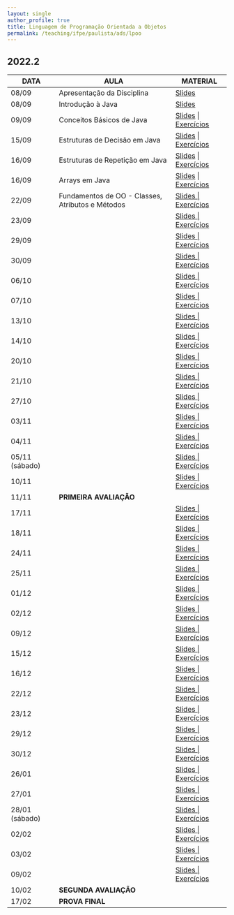 ```yaml
---
layout: single
author_profile: true
title: Linguagem de Programação Orientada a Objetos
permalink: /teaching/ifpe/paulista/ads/lpoo
---
```


## 2022.2

|DATA|AULA|MATERIAL|
|---|---|---|
| 08/09 | Apresentação da Disciplina | <a href="https://docs.google.com/presentation/d/1jWnBGojLLQ9dMcATtshSuyK37bZkc4rJyLYL4D8w5AQ/edit?usp=sharing" target="_blank">Slides</a> | 
| 08/09 | Introdução à Java | <a href="https://docs.google.com/presentation/d/1zXVso1PDn8M3cKg13-d9mICXT3n57Dgqd2pBcz2bpqU/edit?usp=sharing" target="_blank">Slides</a> | 
| 09/09 |Conceitos Básicos de Java | <a href="https://docs.google.com/presentation/d/1NcdRbHSsoWCQ5LUQJ0SJnRKlKEEcnuhLg8rD8JbEmaI/edit?usp=sharing" target="_blank">Slides</a> \| <a href="https://docs.google.com/document/d/1IkkFfLhAazdjrNfX86ORI_TQb5RWW72X8cKq7UIep5M/edit?usp=sharing" target="_blank">Exercícios</a> |
| 15/09 | Estruturas de Decisão em Java | <a href="https://docs.google.com/presentation/d/1iVHBrWB489c3JOITIyVgI4qLD26p7FpA4Yjtick3imQ/edit?usp=sharing " target="_blank">Slides</a> \| <a href="https://docs.google.com/document/d/1fZryhcZC6Iwe3LjfeBb9Lz4qjytSD5KyYJWCNWdF2S8/edit?usp=sharing" target="_blank">Exercícios</a> |
| 16/09 | Estruturas de Repetição em Java | <a href="https://docs.google.com/presentation/d/12Bhc3gNQI4AgMTEb0ngd1BjtBUn8Yb6bNZp-BT9kBIg/edit?usp=sharing" target="_blank">Slides</a> \| <a href="https://docs.google.com/document/d/1Q1EKAJZegYQNO-N3wgWVKoD1qBTtOsYPZwh3FMBLQfE/edit?usp=sharing" target="_blank">Exercícios</a> |
| 16/09 | Arrays em Java | <a href="https://docs.google.com/presentation/d/1vr_p7l2H0vJcm_51kedgMwhnu9fIOxZmt9TVVTRkDrE/edit?usp=sharing" target="_blank">Slides</a> \| <a href="https://docs.google.com/document/d/148FyIe-RnA19jcfEfI3HMsMMHbb9pngM2j_iraFMckQ/edit?usp=sharing" target="_blank">Exercícios</a> |
| 22/09 | Fundamentos de OO - Classes, Atributos e Métodos | <a href="https://docs.google.com/presentation/d/1tUcjedpwYb8C3XzdBsA2XOWr8ygssUBzn_V8ZUdiuLU/edit?usp=sharing" target="_blank">Slides \| <a href="" target="_blank">Exercícios<a href="" target="_blank"> | 
| 23/09 |  | <a href="" target="_blank">Slides \| <a href="" target="_blank">Exercícios<a href="" target="_blank"> | 
| 29/09 |  | <a href="" target="_blank">Slides \| <a href="" target="_blank">Exercícios<a href="" target="_blank"> | 
| 30/09 |  | <a href="" target="_blank">Slides \| <a href="" target="_blank">Exercícios<a href="" target="_blank"> | 
| 06/10 |  | <a href="" target="_blank">Slides \| <a href="" target="_blank">Exercícios<a href="" target="_blank"> | 
| 07/10 |  | <a href="" target="_blank">Slides \| <a href="" target="_blank">Exercícios<a href="" target="_blank"> | 
| 13/10 |  | <a href="" target="_blank">Slides \| <a href="" target="_blank">Exercícios<a href="" target="_blank"> | 
| 14/10 |  | <a href="" target="_blank">Slides \| <a href="" target="_blank">Exercícios<a href="" target="_blank"> | 
| 20/10 |  | <a href="" target="_blank">Slides \| <a href="" target="_blank">Exercícios<a href="" target="_blank"> | 
| 21/10 |  | <a href="" target="_blank">Slides \| <a href="" target="_blank">Exercícios<a href="" target="_blank"> | 
| 27/10 |  | <a href="" target="_blank">Slides \| <a href="" target="_blank">Exercícios<a href="" target="_blank"> | 
| 03/11 |  | <a href="" target="_blank">Slides \| <a href="" target="_blank">Exercícios<a href="" target="_blank"> | 
| 04/11 |  | <a href="" target="_blank">Slides \| <a href="" target="_blank">Exercícios<a href="" target="_blank"> | 
| 05/11 (sábado) |  | <a href="" target="_blank">Slides \| <a href="" target="_blank">Exercícios<a href="" target="_blank"> | 
| 10/11 |  | <a href="" target="_blank">Slides \| <a href="" target="_blank">Exercícios<a href="" target="_blank"> | 
| 11/11 | **PRIMEIRA AVALIAÇÃO** | | 
| 17/11 |  | <a href="" target="_blank">Slides \| <a href="" target="_blank">Exercícios<a href="" target="_blank"> | 
| 18/11 |  | <a href="" target="_blank">Slides \| <a href="" target="_blank">Exercícios<a href="" target="_blank"> | 
| 24/11 |  | <a href="" target="_blank">Slides \| <a href="" target="_blank">Exercícios<a href="" target="_blank"> | 
| 25/11 |  | <a href="" target="_blank">Slides \| <a href="" target="_blank">Exercícios<a href="" target="_blank"> | 
| 01/12 |  | <a href="" target="_blank">Slides \| <a href="" target="_blank">Exercícios<a href="" target="_blank"> | 
| 02/12 |  | <a href="" target="_blank">Slides \| <a href="" target="_blank">Exercícios<a href="" target="_blank"> | 
| 09/12 |  | <a href="" target="_blank">Slides \| <a href="" target="_blank">Exercícios<a href="" target="_blank"> | 
| 15/12 |  | <a href="" target="_blank">Slides \| <a href="" target="_blank">Exercícios<a href="" target="_blank"> | 
| 16/12 |  | <a href="" target="_blank">Slides \| <a href="" target="_blank">Exercícios<a href="" target="_blank"> | 
| 22/12 |  | <a href="" target="_blank">Slides \| <a href="" target="_blank">Exercícios<a href="" target="_blank"> | 
| 23/12 |  | <a href="" target="_blank">Slides \| <a href="" target="_blank">Exercícios<a href="" target="_blank"> | 
| 29/12 |  | <a href="" target="_blank">Slides \| <a href="" target="_blank">Exercícios<a href="" target="_blank"> | 
| 30/12 |  | <a href="" target="_blank">Slides \| <a href="" target="_blank">Exercícios<a href="" target="_blank"> | 
| 26/01 |  | <a href="" target="_blank">Slides \| <a href="" target="_blank">Exercícios<a href="" target="_blank"> | 
| 27/01 |  | <a href="" target="_blank">Slides \| <a href="" target="_blank">Exercícios<a href="" target="_blank"> | 
| 28/01 (sábado) |  | <a href="" target="_blank">Slides \| <a href="" target="_blank">Exercícios<a href="" target="_blank"> | 
| 02/02 |  | <a href="" target="_blank">Slides \| <a href="" target="_blank">Exercícios<a href="" target="_blank"> | 
| 03/02 |  | <a href="" target="_blank">Slides \| <a href="" target="_blank">Exercícios<a href="" target="_blank"> | 
| 09/02 |  | <a href="" target="_blank">Slides \| <a href="" target="_blank">Exercícios<a href="" target="_blank"> | 
| 10/02 | **SEGUNDA AVALIAÇÃO** | | 
| 17/02 | **PROVA FINAL** |  |

